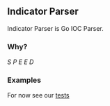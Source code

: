 ## Indicator Parser

Indicator Parser is Go IOC Parser.

### Why?
*S P E E D*

### Examples
For now see our [tests](https://github.com/yashsinghcodes/indicator-parser/blob/main/go/ioc_test.go#L77)
